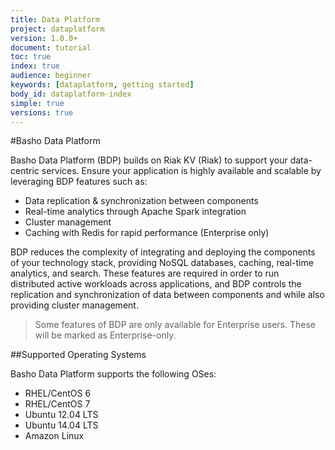 ```yaml
---
title: Data Platform
project: dataplatform
version: 1.0.0+
document: tutorial
toc: true
index: true
audience: beginner
keywords: [dataplatform, getting started]
body_id: dataplatform-index
simple: true
versions: true
---
```



[bdpinstall]: ./
[bdpreference]: ./

#Basho Data Platform

Basho Data Platform (BDP) builds on Riak KV (Riak) to support your data-centric services. Ensure your application is highly available and scalable by leveraging BDP features such as:

* Data replication & synchronization between components
* Real-time analytics through Apache Spark integration
* Cluster management
* Caching with Redis for rapid performance (Enterprise only)

BDP reduces the complexity of integrating and deploying the components of your technology stack, providing NoSQL databases, caching, real-time analytics, and search. These features are required in order to run distributed active workloads across applications, and BDP controls the replication and synchronization of data between components and while also providing cluster management.

>Some features of BDP are only available for Enterprise users. These will be marked as Enterprise-only.

##Supported Operating Systems

Basho Data Platform supports the following OSes:

* RHEL/CentOS 6
* RHEL/CentOS 7
* Ubuntu 12.04 LTS
* Ubuntu 14.04 LTS
* Amazon Linux
